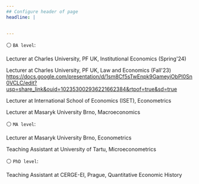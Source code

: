 ```yaml
---
## Configure header of page
headline: |
  

---
```


<!-- this is a subheadline -->

 ⚪ `BA level`:
 
Lecturer at Charles University, PF UK, Institutional Economics (Spring'24) 
 
Lecturer at Charles University, PF UK, Law and Economics (Fall'23) 
https://docs.google.com/presentation/d/1sm8Cf5sTwEnpk9GameyiObPl0Sn0VCLC/edit?usp=share_link&ouid=102353002936221662384&rtpof=true&sd=true
 
Lecturer at International School of Economics (ISET), Econometrics

Lecturer at Masaryk University Brno, Macroeconomics

 ⚪ `MA level`:

Lecturer at Masaryk University Brno, Econometrics

Teaching Assistant at University of Tartu, Microeconometrics


⚪ `PhD level`:

Teaching Assistant at CERGE-EI, Prague, Quantitative Economic History







